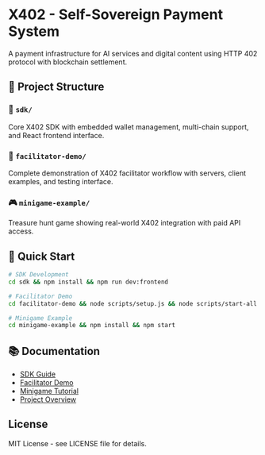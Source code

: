 # X402 - Self-Sovereign Payment System

A payment infrastructure for AI services and digital content using HTTP 402 protocol with blockchain settlement.

## 📁 Project Structure

### 🔧 `sdk/`
Core X402 SDK with embedded wallet management, multi-chain support, and React frontend interface.

### 🏦 `facilitator-demo/`
Complete demonstration of X402 facilitator workflow with servers, client examples, and testing interface.

### 🎮 `minigame-example/`
Treasure hunt game showing real-world X402 integration with paid API access.

## 🚀 Quick Start

```bash
# SDK Development
cd sdk && npm install && npm run dev:frontend

# Facilitator Demo
cd facilitator-demo && node scripts/setup.js && node scripts/start-all.js

# Minigame Example
cd minigame-example && npm install && npm start
```

## 📚 Documentation

- [SDK Guide](./sdk/Readme.md)
- [Facilitator Demo](./facilitator-demo/README.md)
- [Minigame Tutorial](./minigame-example/README.md)
- [Project Overview](./sdk/Project.md)

## License

MIT License - see LICENSE file for details.